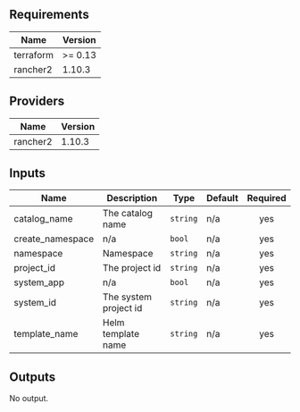 ## Requirements

| Name | Version |
|------|---------|
| terraform | >= 0.13 |
| rancher2 | 1.10.3 |

## Providers

| Name | Version |
|------|---------|
| rancher2 | 1.10.3 |

## Inputs

| Name | Description | Type | Default | Required |
|------|-------------|------|---------|:--------:|
| catalog\_name | The catalog name | `string` | n/a | yes |
| create\_namespace | n/a | `bool` | n/a | yes |
| namespace | Namespace | `string` | n/a | yes |
| project\_id | The project id | `string` | n/a | yes |
| system\_app | n/a | `bool` | n/a | yes |
| system\_id | The system project id | `string` | n/a | yes |
| template\_name | Helm template name | `string` | n/a | yes |

## Outputs

No output.

